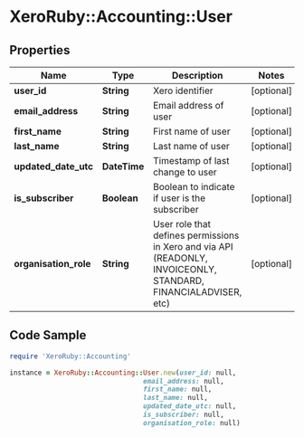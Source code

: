 # XeroRuby::Accounting::User

## Properties

Name | Type | Description | Notes
------------ | ------------- | ------------- | -------------
**user_id** | **String** | Xero identifier | [optional] 
**email_address** | **String** | Email address of user | [optional] 
**first_name** | **String** | First name of user | [optional] 
**last_name** | **String** | Last name of user | [optional] 
**updated_date_utc** | **DateTime** | Timestamp of last change to user | [optional] 
**is_subscriber** | **Boolean** | Boolean to indicate if user is the subscriber | [optional] 
**organisation_role** | **String** | User role that defines permissions in Xero and via API (READONLY, INVOICEONLY, STANDARD, FINANCIALADVISER, etc) | [optional] 

## Code Sample

```ruby
require 'XeroRuby::Accounting'

instance = XeroRuby::Accounting::User.new(user_id: null,
                                 email_address: null,
                                 first_name: null,
                                 last_name: null,
                                 updated_date_utc: null,
                                 is_subscriber: null,
                                 organisation_role: null)
```


